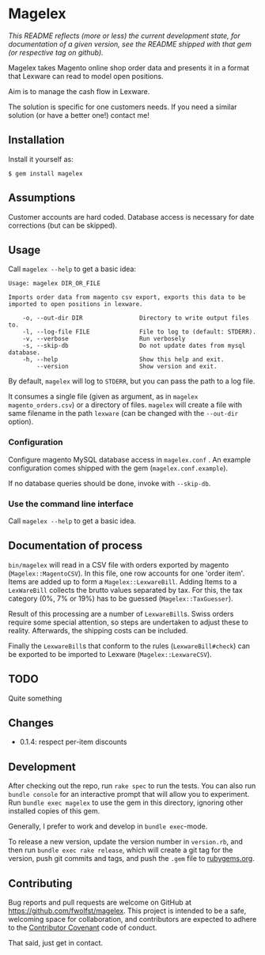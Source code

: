 # Magelex

*This README reflects (more or less) the current development state, for documentation of a given version, see the README shipped with that gem (or respective tag on github).*

Magelex takes Magento online shop order data and presents it in a format that Lexware can read to model open positions.

Aim is to manage the cash flow in Lexware.

The solution is specific for one customers needs.  If you need a similar solution (or have a better one!) contact me!

## Installation

Install it yourself as:

    $ gem install magelex

## Assumptions

Customer accounts are hard coded.  Database access is necessary for date corrections (but can be skipped).

## Usage

Call `magelex --help` to get a basic idea:

    Usage: magelex DIR_OR_FILE
    
    Imports order data from magento csv export, exports this data to be imported to open positions in lexware.
    
        -o, --out-dir DIR                Directory to write output files to.
        -l, --log-file FILE              File to log to (default: STDERR).
        -v, --verbose                    Run verbosely
        -s, --skip-db                    Do not update dates from mysql database.
        -h, --help                       Show this help and exit.
            --version                    Show version and exit.
    

By default, `magelex` will log to `STDERR`, but you can pass the path to a log file.

It consumes a single file (given as argument, as in `magelex magento_orders.csv`) or a directory of files.  `magelex` will create a file with same filename in the path `lexware` (can be changed with the `--out-dir` option).

### Configuration

Configure magento MySQL database access in `magelex.conf` .  An example configuration comes shipped with the gem (`magelex.conf.example`).

If no database queries should be done, invoke with `--skip-db`.

### Use the command line interface

Call `magelex --help` to get a basic idea.

## Documentation of process

`bin/magelex` will read in a CSV file with orders exported by magento (`Magelex::MagentoCSV`).  In this file, one row accounts for one 'order item'.  Items are added up to form a `Magelex::LexwareBill`.  Adding Items to a `LexWareBill` collects the brutto values separated by tax.  For this, the tax category (0%, 7% or 19%) has to be guessed (`Magelex::TaxGuesser`).

Result of this processing are a number of `LexwareBill`s.
Swiss orders require some special attention, so steps are undertaken to adjust these to reality.  Afterwards, the shipping costs can be included.

Finally the `LexwareBill`s that conform to the rules (`LexwareBill#check`) can be exported to be imported to Lexware (`Magelex::LexwareCSV`).

## TODO

Quite something

## Changes

  - 0.1.4:
    respect per-item discounts

## Development

After checking out the repo, run `rake spec` to run the tests. You can also run `bundle console` for an interactive prompt that will allow you to experiment. Run `bundle exec magelex` to use the gem in this directory, ignoring other installed copies of this gem.

Generally, I prefer to work and develop in `bundle exec`-mode.

To release a new version, update the version number in `version.rb`, and then run `bundle exec rake release`, which will create a git tag for the version, push git commits and tags, and push the `.gem` file to [rubygems.org](https://rubygems.org).

## Contributing

Bug reports and pull requests are welcome on GitHub at https://github.com/fwolfst/magelex. This project is intended to be a safe, welcoming space for collaboration, and contributors are expected to adhere to the [Contributor Covenant](http://contributor-covenant.org) code of conduct.

That said, just get in contact.
